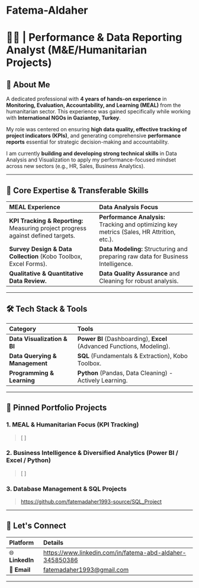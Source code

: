 # Fatema-Aldaher
# 👩‍💻  | Performance & Data Reporting Analyst (M&E/Humanitarian Projects)

## 🌟 About Me

A dedicated professional with **4 years of hands-on experience** in **Monitoring, Evaluation, Accountability, and Learning (MEAL)** from the humanitarian sector. This experience was gained specifically while working with **International NGOs in Gaziantep, Turkey**.

My role was centered on ensuring **high data quality, effective tracking of project indicators (KPIs)**, and generating comprehensive **performance reports** essential for strategic decision-making and accountability.

I am currently **building and developing strong technical skills** in Data Analysis and Visualization to apply my performance-focused mindset across new sectors (e.g., HR, Sales, Business Analytics).

---

## 💼 Core Expertise & Transferable Skills

| MEAL Experience | Data Analysis Focus |
| :--- | :--- |
| **KPI Tracking & Reporting:** Measuring project progress against defined targets. | **Performance Analysis:** Tracking and optimizing key metrics (Sales, HR Attrition, etc.). |
| **Survey Design & Data Collection** (Kobo Toolbox, Excel Forms). | **Data Modeling:** Structuring and preparing raw data for Business Intelligence. |
| **Qualitative & Quantitative Data Review.** | **Data Quality Assurance** and Cleaning for robust analysis. |

---

## 🛠️ Tech Stack & Tools

| Category | Tools |
| :--- | :--- |
| **Data Visualization & BI** | **Power BI** (Dashboarding), **Excel** (Advanced Functions, Modeling). |
| **Data Querying & Management** | **SQL** (Fundamentals & Extraction), Kobo Toolbox. |
| **Programming & Learning** | **Python** (Pandas, Data Cleaning) - Actively Learning. |

---

## 📂 Pinned Portfolio Projects

### 1. MEAL & Humanitarian Focus (KPI Tracking)
> [ ]

### 2. Business Intelligence & Diversified Analytics (Power BI / Excel / Python)
> [ ]

### 3. Database Management & SQL Projects
> https://github.com/fatemadaher1993-source/SQL_Project 

---

## 🤝 Let's Connect

| Platform | Details |
| :--- | :--- |
| 🌐 **LinkedIn** | https://www.linkedin.com/in/fatema-abd-aldaher-345850386
| 📧 **Email** | fatemadaher1993@gmail.com  

---
